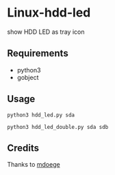 # Linux-hdd-led
show HDD LED as tray icon

## Requirements
- python3
- gobject

## Usage
```
python3 hdd_led.py sda
```
```
python3 hdd_led_double.py sda sdb
```
## Credits

Thanks to [mdoege](https://github.com/mdoege/hd-led_pygtk)
